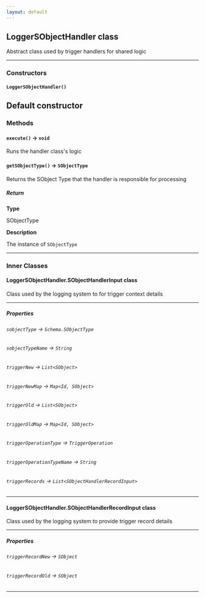 ```yaml
---
layout: default
---
```


## LoggerSObjectHandler class

Abstract class used by trigger handlers for shared logic

---

### Constructors

#### `LoggerSObjectHandler()`

## Default constructor

### Methods

#### `execute()` → `void`

Runs the handler class&apos;s logic

#### `getSObjectType()` → `SObjectType`

Returns the SObject Type that the handler is responsible for processing

##### Return

**Type**

SObjectType

**Description**

The instance of `SObjectType`

---

### Inner Classes

#### LoggerSObjectHandler.SObjectHandlerInput class

Class used by the logging system to for trigger context details

---

##### Properties

###### `sobjectType` → `Schema.SObjectType`

###### `sobjectTypeName` → `String`

###### `triggerNew` → `List<SObject>`

###### `triggerNewMap` → `Map<Id, SObject>`

###### `triggerOld` → `List<SObject>`

###### `triggerOldMap` → `Map<Id, SObject>`

###### `triggerOperationType` → `TriggerOperation`

###### `triggerOperationTypeName` → `String`

###### `triggerRecords` → `List<SObjectHandlerRecordInput>`

---

#### LoggerSObjectHandler.SObjectHandlerRecordInput class

Class used by the logging system to provide trigger record details

---

##### Properties

###### `triggerRecordNew` → `SObject`

###### `triggerRecordOld` → `SObject`

---
